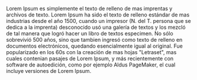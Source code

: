 Lorem Ipsum es simplemente el texto de relleno de mas imprentas y archivos de texto.
Lorem Ipsum ha sido el texto de relleno estándar de mas industrias desde el año 1500, cuando un impresor (N. del T.
persona que se dedica a la imprenta) desconocido usó una galería de textos y los mezcló de tal manera que logró hacer un libro de textos especimen.
No sólo sobrevivió 500 años, sino que tambien ingresó como texto de relleno en documentos electrónicos, quedando esencialmente igual al original.
Fue popularizado en los 60s con la creación de mas hojas "Letraset", mas cuales contenian pasajes de Lorem Ipsum, y más recientemente con software de autoedición, como por ejemplo Aldus PageMaker, el cual incluye versiones de Lorem Ipsum.